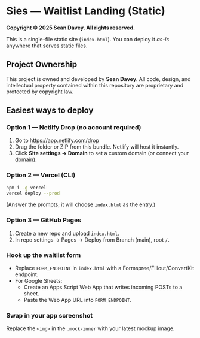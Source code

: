 
# Sies — Waitlist Landing (Static)

**Copyright © 2025 Sean Davey. All rights reserved.**

This is a single-file static site (`index.html`). You can deploy it *as-is* anywhere that serves static files.

## Project Ownership

This project is owned and developed by **Sean Davey**. All code, design, and intellectual property contained within this repository are proprietary and protected by copyright law.

## Easiest ways to deploy

### Option 1 — Netlify Drop (no account required)
1. Go to https://app.netlify.com/drop
2. Drag the folder or ZIP from this bundle. Netlify will host it instantly.
3. Click **Site settings → Domain** to set a custom domain (or connect your domain).

### Option 2 — Vercel (CLI)
```bash
npm i -g vercel
vercel deploy --prod
```
(Answer the prompts; it will choose `index.html` as the entry.)

### Option 3 — GitHub Pages
1. Create a new repo and upload `index.html`.
2. In repo settings → Pages → Deploy from Branch (main), root `/`.

### Hook up the waitlist form
- Replace `FORM_ENDPOINT` in `index.html` with a Formspree/Fillout/ConvertKit endpoint.
- For Google Sheets:
  - Create an Apps Script Web App that writes incoming POSTs to a sheet.
  - Paste the Web App URL into `FORM_ENDPOINT`.

### Swap in your app screenshot
Replace the `<img>` in the `.mock-inner` with your latest mockup image.

